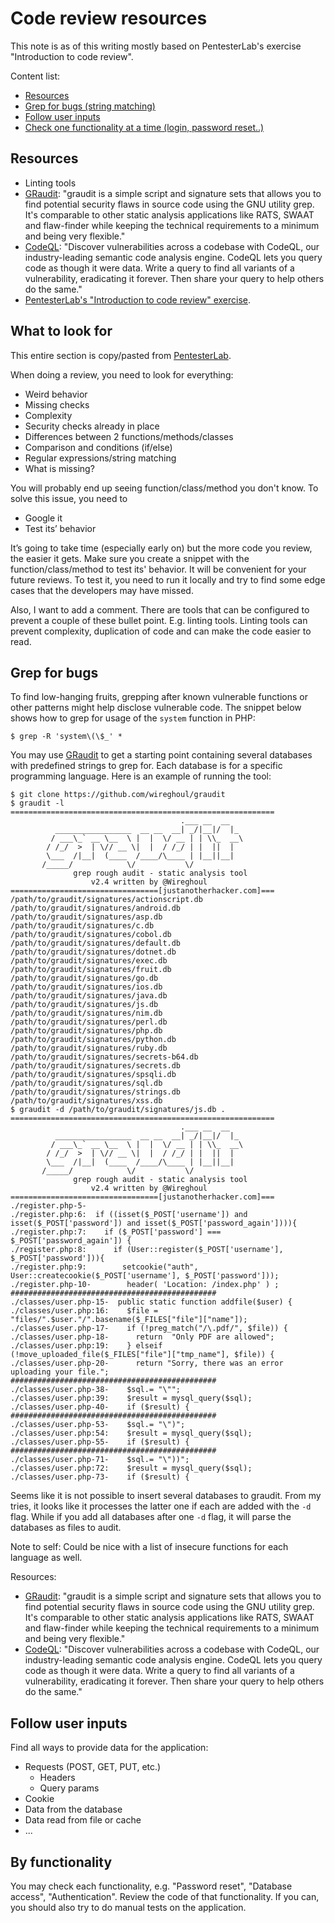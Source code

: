 # Code review resources

This note is as of this writing mostly based on PentesterLab's exercise 
"Introduction to code review". 

Content list:
* [Resources](#resources)
* [Grep for bugs (string matching)](#grep-for-bugs)
* [Follow user inputs](#follow-user-inputs)
* [Check one functionality at a time (login, password reset..)](#by-functionality)

## Resources
* Linting tools 
* [GRaudit](https://github.com/wireghoul/graudit): "graudit is a simple script 
and signature sets that allows you to find potential security flaws in source 
code using the GNU utility grep. It's comparable to other static analysis 
applications like RATS, SWAAT and flaw-finder while keeping the technical 
requirements to a minimum and being very flexible."
* [CodeQL](https://securitylab.github.com/tools/codeql): "Discover
vulnerabilities across a codebase with CodeQL, our industry-leading semantic 
code analysis engine. CodeQL lets you query code as though it were data. Write 
a query to find all variants of a vulnerability, eradicating it forever. Then 
share your query to help others do the same."
* [PentesterLab's "Introduction to code review" exercise](https://pentesterlab.com/exercises/codereview/course/#what-to-look-for).

## What to look for
This entire section is copy/pasted from 
[PentesterLab](https://pentesterlab.com/exercises/codereview/course).

When doing a review, you need to look for everything:

* Weird behavior
* Missing checks
* Complexity
* Security checks already in place
* Differences between 2 functions/methods/classes
* Comparison and conditions (if/else)
* Regular expressions/string matching
* What is missing?

You will probably end up seeing function/class/method you don't know. To solve this issue, you need to

* Google it
* Test its’ behavior

It’s going to take time (especially early on) but the more code you review, the 
easier it gets. Make sure you create a snippet with the function/class/method 
to test its' behavior. It will be convenient for your future reviews. To test 
it, you need to run it locally and try to find some edge cases that the 
developers may have missed.

Also, I want to add a comment. There are tools that can be configured to 
prevent a couple of these bullet point. E.g. linting tools. Linting tools can
prevent complexity, duplication of code and can make the code easier to read.

## Grep for bugs
To find low-hanging fruits, grepping after known vulnerable functions or other
patterns might help disclose vulnerable code. The snippet below shows how to 
grep for usage of the `system` function in PHP:
```
$ grep -R 'system\(\$_' *
```

You may use [GRaudit](https://github.com/wireghoul/graudit) to get a starting
point containing several databases with predefined strings to grep for. Each 
database is for a specific programming language. Here is an example of running
the tool:
```console
$ git clone https://github.com/wireghoul/graudit
$ graudit -l
===========================================================
                                      .___ __  __
          _________________  __ __  __| _/|__|/  |_
         / ___\_` __ \__  \ |  |  \/ __ | | \\_  __\
        / /_/  >  | \// __ \|  |  / /_/ | |  ||  |
        \___  /|__|  (____  /____/\____ | |__||__|
       /_____/            \/           \/
              grep rough audit - static analysis tool
                  v2.4 written by @Wireghoul
=================================[justanotherhacker.com]===
/path/to/graudit/signatures/actionscript.db
/path/to/graudit/signatures/android.db
/path/to/graudit/signatures/asp.db
/path/to/graudit/signatures/c.db
/path/to/graudit/signatures/cobol.db
/path/to/graudit/signatures/default.db
/path/to/graudit/signatures/dotnet.db
/path/to/graudit/signatures/exec.db
/path/to/graudit/signatures/fruit.db
/path/to/graudit/signatures/go.db
/path/to/graudit/signatures/ios.db
/path/to/graudit/signatures/java.db
/path/to/graudit/signatures/js.db
/path/to/graudit/signatures/nim.db
/path/to/graudit/signatures/perl.db
/path/to/graudit/signatures/php.db
/path/to/graudit/signatures/python.db
/path/to/graudit/signatures/ruby.db
/path/to/graudit/signatures/secrets-b64.db
/path/to/graudit/signatures/secrets.db
/path/to/graudit/signatures/spsqli.db
/path/to/graudit/signatures/sql.db
/path/to/graudit/signatures/strings.db
/path/to/graudit/signatures/xss.db
$ graudit -d /path/to/graudit/signatures/js.db .
===========================================================
                                      .___ __  __   
          _________________  __ __  __| _/|__|/  |_ 
         / ___\_` __ \__  \ |  |  \/ __ | | \\_  __\
        / /_/  >  | \// __ \|  |  / /_/ | |  ||  |  
        \___  /|__|  (____  /____/\____ | |__||__|  
       /_____/            \/           \/           
              grep rough audit - static analysis tool
                  v2.4 written by @Wireghoul
=================================[justanotherhacker.com]===
./register.php-5-
./register.php:6:  if ((isset($_POST['username']) and isset($_POST['password']) and isset($_POST['password_again']))){
./register.php:7:    if ($_POST['password'] === $_POST['password_again']) {
./register.php:8:      if (User::register($_POST['username'], $_POST['password'])){
./register.php:9:        setcookie("auth", User::createcookie($_POST['username'], $_POST['password']));
./register.php-10-        header( 'Location: /index.php' ) ;
##############################################
./classes/user.php-15-  public static function addfile($user) {
./classes/user.php:16:    $file = "files/".$user."/".basename($_FILES["file"]["name"]);
./classes/user.php-17-    if (!preg_match("/\.pdf/", $file)) {
./classes/user.php-18-      return  "Only PDF are allowed"; 
./classes/user.php:19:    } elseif (!move_uploaded_file($_FILES["file"]["tmp_name"], $file)) {
./classes/user.php-20-      return "Sorry, there was an error uploading your file.";
##############################################
./classes/user.php-38-    $sql.= "\"";
./classes/user.php:39:    $result = mysql_query($sql);
./classes/user.php-40-    if ($result) {
##############################################
./classes/user.php-53-    $sql.= "\")";
./classes/user.php:54:    $result = mysql_query($sql);
./classes/user.php-55-    if ($result) {
##############################################
./classes/user.php-71-    $sql.= "\"))";
./classes/user.php:72:    $result = mysql_query($sql);
./classes/user.php-73-    if ($result) {
```

Seems like it is not possible to insert several databases to graudit. From my
tries, it looks like it processes the latter one if each are added with the 
`-d` flag. While if you add all databases after one `-d` flag, it will parse
the databases as files to audit. 

Note to self: Could be nice with a list of insecure functions for each language 
as well.

Resources: 
* [GRaudit](https://github.com/wireghoul/graudit): "graudit is a simple script 
and signature sets that allows you to find potential security flaws in source 
code using the GNU utility grep. It's comparable to other static analysis 
applications like RATS, SWAAT and flaw-finder while keeping the technical 
requirements to a minimum and being very flexible."
* [CodeQL](https://securitylab.github.com/tools/codeql): "Discover
vulnerabilities across a codebase with CodeQL, our industry-leading semantic 
code analysis engine. CodeQL lets you query code as though it were data. Write 
a query to find all variants of a vulnerability, eradicating it forever. Then 
share your query to help others do the same."

## Follow user inputs
Find all ways to provide data for the application:
* Requests (POST, GET, PUT, etc.)
	* Headers
	* Query params
* Cookie
* Data from the database
* Data read from file or cache
* ...

## By functionality
You may check each functionality, e.g. "Password reset", "Database access", 
"Authentication". Review the code of that functionality. If you can, you should
also try to do manual tests on the application. 

